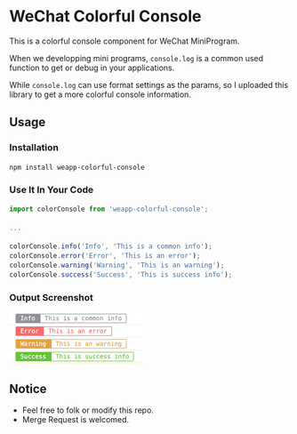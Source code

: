 # WeChat Colorful Console

This is a colorful console component for WeChat MiniProgram.

When we developping mini programs, `console.log` is a common used function to get or debug in your applications.

While `console.log` can use format settings as the params, so I uploaded this library to get a more colorful console information.

## Usage

### Installation

```shell
npm install weapp-colorful-console
```

### Use It In Your Code

```javascript
import colorConsole from 'weapp-colorful-console';

...

colorConsole.info('Info', 'This is a common info');
colorConsole.error('Error', 'This is an error');
colorConsole.warning('Warning', 'This is an warning');
colorConsole.success('Success', 'This is success info');

```

### Output Screenshot

![screenshot](screenshot.png)

## Notice

- Feel free to folk or modify this repo.
- Merge Request is welcomed.
